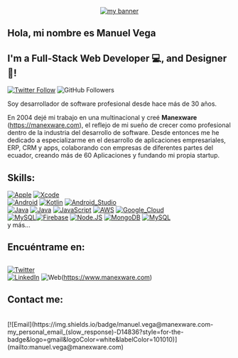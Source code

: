 <p align="center">
  <a href="https://www.manexware.com/" target="_blank" rel="noreferrer"><img src="https://user-images.githubusercontent.com/75753187/123350185-74ce0900-d528-11eb-848d-d92955dbb944.png" alt="my banner"></a>
</p>
<h2>
 Hola, mi nombre es Manuel Vega
</h2>
<h2>
  I'm a Full-Stack Web Developer 💻, and Designer 🎨!
</h2> 

[![Twitter Follow](https://img.shields.io/twitter/follow/eudoro69?style=social)](https://twitter.com/eudoro69)
![GitHub Followers](https://img.shields.io/github/followers/mangrovex?style=social)



Soy desarrollador de software profesional desde hace más de 30 años.

En 2004 dejé mi trabajo en una multinacional y creé **Manexware** (https://manexware.com), el reflejo de mi sueño de crecer como profesional dentro de la industria del desarrollo de software.
Desde entonces me he dedicado a especializarme en el desarrollo de aplicaciones empresariales, ERP, CRM y apps, colaborando con empresas de diferentes partes del ecuador, creando más de 60 Aplicaciones y fundando mi propia startup.

## Skills:
[![Apple](https://img.shields.io/badge/iOS-999999?style=for-the-badge&logo=apple&logoColor=white&labelColor=101010)]()
[![Xcode](https://img.shields.io/badge/Xcode-1575F9?style=for-the-badge&logo=xcode&logoColor=white&labelColor=101010)]()
</br>
[![Android](https://img.shields.io/badge/Android-3DDC84?style=for-the-badge&logo=android&logoColor=white&labelColor=101010)]()
[![Kotlin](https://img.shields.io/badge/Kotlin-0095D5?style=for-the-badge&logo=kotlin&logoColor=white&labelColor=101010)]()
[![Android_Studio](https://img.shields.io/badge/Android_Studio-3DDC84?style=for-the-badge&logo=android-studio&logoColor=white&labelColor=101010)]()
</br>
[![Java](https://img.shields.io/badge/Java-007396?style=for-the-badge&logo=java&logoColor=white&labelColor=101010)]()
[![Java](https://img.shields.io/badge/Java-007396?style=for-the-badge&logo=java&logoColor=white&labelColor=101010)]()
[![JavaScript](https://img.shields.io/badge/JavaScript-F7DF1E?style=for-the-badge&logo=javascript&logoColor=white&labelColor=101010)]()
[![AWS](https://img.shields.io/badge/AWS-232F3E?style=for-the-badge&logo=amazon-aws&logoColor=white&labelColor=101010)]()
[![Google_Cloud](https://img.shields.io/badge/Google_Cloud-4285F4?style=for-the-badge&logo=googlecloud&logoColor=white&labelColor=101010)]()
</br>
[![MySQL](https://img.shields.io/badge/MySQL-4479A1?style=for-the-badge&logo=mysql&logoColor=white&labelColor=101010)]()[![Firebase](https://img.shields.io/badge/Firebase-FFCA28?style=for-the-badge&logo=firebase&logoColor=white&labelColor=101010)]()
[![Node.JS](https://img.shields.io/badge/Node.JS-339933?style=for-the-badge&logo=node.js&logoColor=white&labelColor=101010)]()
[![MongoDB](https://img.shields.io/badge/MongoDB-47A248?style=for-the-badge&logo=mongodb&logoColor=white&labelColor=101010)]()
[![MySQL](https://img.shields.io/badge/MySQL-4479A1?style=for-the-badge&logo=mysql&logoColor=white&labelColor=101010)]()
</br>
y más...

## Encuéntrame en:

## 
[![Twitter](https://img.shields.io/badge/Twitter-@eudoro69-1DA1F2?style=for-the-badge&logo=twitter&logoColor=white&labelColor=101010)](https://twitter.com/eudoro69)
</br>
[![LinkedIn](https://img.shields.io/badge/LinkedIn-eudoro69-0077B5?style=for-the-badge&logo=linkedin&logoColor=white&labelColor=101010)](https://www.linkedin.com/in/manuel-vega-9442898/)
![Web](https://img.shields.io/badge/My_Website-Manexware.com-14a1f0?style=for-the-badge&logo=dev.to&logoColor=white&labelColor=101010)(https://www.manexware.com)




## Contact me:
</br>
[![Email](https://img.shields.io/badge/manuel.vega@manexware.com-my_personal_email_(slow_response)-D14836?style=for-the-badge&logo=gmail&logoColor=white&labelColor=101010)](mailto:manuel.vega@manexware.com)
